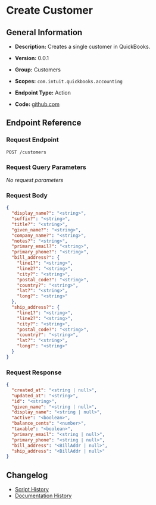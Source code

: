 <!-- BEGIN GENERATED CONTENT -->
# Create Customer

## General Information

- **Description:** Creates a single customer in QuickBooks.

- **Version:** 0.0.1
- **Group:** Customers
- **Scopes:** `com.intuit.quickbooks.accounting`
- **Endpoint Type:** Action
- **Code:** [github.com](https://github.com/NangoHQ/integration-templates/tree/main/integrations/quickbooks-sandbox/actions/create-customer.ts)


## Endpoint Reference

### Request Endpoint

`POST /customers`

### Request Query Parameters

_No request parameters_

### Request Body

```json
{
  "display_name?": "<string>",
  "suffix?": "<string>",
  "title?": "<string>",
  "given_name?": "<string>",
  "company_name?": "<string>",
  "notes?": "<string>",
  "primary_email?": "<string>",
  "primary_phone?": "<string>",
  "bill_address?": {
    "line1?": "<string>",
    "line2?": "<string>",
    "city?": "<string>",
    "postal_code?": "<string>",
    "country?": "<string>",
    "lat?": "<string>",
    "long?": "<string>"
  },
  "ship_address?": {
    "line1?": "<string>",
    "line2?": "<string>",
    "city?": "<string>",
    "postal_code?": "<string>",
    "country?": "<string>",
    "lat?": "<string>",
    "long?": "<string>"
  }
}
```

### Request Response

```json
{
  "created_at": "<string | null>",
  "updated_at": "<string>",
  "id": "<string>",
  "given_name": "<string | null>",
  "display_name": "<string | null>",
  "active": "<boolean>",
  "balance_cents": "<number>",
  "taxable": "<boolean>",
  "primary_email": "<string | null>",
  "primary_phone": "<string | null>",
  "bill_address": "<BillAddr | null>",
  "ship_address": "<BillAddr | null>"
}
```

## Changelog

- [Script History](https://github.com/NangoHQ/integration-templates/commits/main/integrations/quickbooks-sandbox/actions/create-customer.ts)
- [Documentation History](https://github.com/NangoHQ/integration-templates/commits/main/integrations/quickbooks-sandbox/actions/create-customer.md)

<!-- END  GENERATED CONTENT -->

